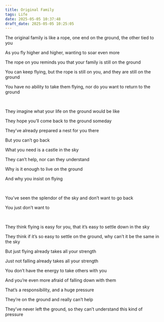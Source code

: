 ```yaml
---
title: Original Family
tags: Life
date: 2025-05-05 10:37:48
draft_date: 2025-05-05 10:25:05
---
```







The original family is like a rope, one end on the ground, the other tied to you

As you fly higher and higher, wanting to soar even more

The rope on you reminds you that your family is still on the ground

You can keep flying, but the rope is still on you, and they are still on the ground

You have no ability to take them flying, nor do you want to return to the ground


<br>

They imagine what your life on the ground would be like

They hope you’ll come back to the ground someday

They’ve already prepared a nest for you there

But you can’t go back

What you need is a castle in the sky

They can’t help, nor can they understand

Why is it enough to live on the ground

And why you insist on flying


<br>

You’ve seen the splendor of the sky and don’t want to go back

You just don’t want to


<br>

They think flying is easy for you, that it’s easy to settle down in the sky

They think if it’s so easy to settle on the ground, why can’t it be the same in the sky

But just flying already takes all your strength

Just not falling already takes all your strength

You don’t have the energy to take others with you

And you’re even more afraid of falling down with them

That’s a responsibility, and a huge pressure

They’re on the ground and really can’t help

They’ve never left the ground, so they can’t understand this kind of pressure


